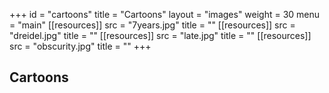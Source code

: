 +++
id = "cartoons"
title = "Cartoons"
layout = "images"
weight = 30
menu = "main"
[[resources]]
  src = "7years.jpg"
  title = ""
[[resources]]
  src = "dreidel.jpg"
  title = ""
[[resources]]
  src = "late.jpg"
  title = ""
[[resources]]
  src = "obscurity.jpg"
  title = ""
+++

## Cartoons